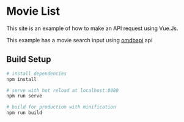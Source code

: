 # Movie List

This site is an example of how to make an API request using Vue.Js.

This example has a movie search input using [omdbapi](https://www.omdbapi.com) api

## Build Setup

``` bash
# install dependencies
npm install

# serve with hot reload at localhost:8080
npm run serve

# build for production with minification
npm run build
```
